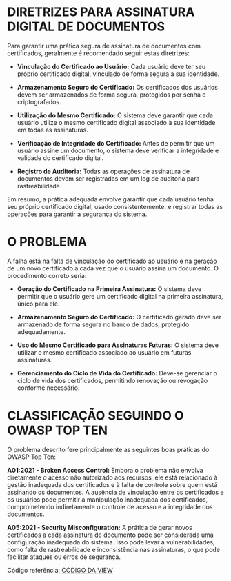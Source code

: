# DIRETRIZES PARA ASSINATURA DIGITAL DE DOCUMENTOS

Para garantir uma prática segura de assinatura de documentos com certificados, geralmente é recomendado seguir estas diretrizes:

- **Vinculação do Certificado ao Usuário:** Cada usuário deve ter seu próprio certificado digital, vinculado de forma segura à sua identidade.
  
- **Armazenamento Seguro do Certificado:** Os certificados dos usuários devem ser armazenados de forma segura, protegidos por senha e criptografados.
  
- **Utilização do Mesmo Certificado:** O sistema deve garantir que cada usuário utilize o mesmo certificado digital associado à sua identidade em todas as assinaturas.
  
- **Verificação de Integridade do Certificado:** Antes de permitir que um usuário assine um documento, o sistema deve verificar a integridade e validade do certificado digital.
  
- **Registro de Auditoria:** Todas as operações de assinatura de documentos devem ser registradas em um log de auditoria para rastreabilidade.

Em resumo, a prática adequada envolve garantir que cada usuário tenha seu próprio certificado digital, usado consistentemente, e registrar todas as operações para garantir a segurança do sistema.

# O PROBLEMA

A falha está na falta de vinculação do certificado ao usuário e na geração de um novo certificado a cada vez que o usuário assina um documento. O procedimento correto seria:

- **Geração do Certificado na Primeira Assinatura:** O sistema deve permitir que o usuário gere um certificado digital na primeira assinatura, único para ele.
  
- **Armazenamento Seguro do Certificado:** O certificado gerado deve ser armazenado de forma segura no banco de dados, protegido adequadamente.
  
- **Uso do Mesmo Certificado para Assinaturas Futuras:** O sistema deve utilizar o mesmo certificado associado ao usuário em futuras assinaturas.
  
- **Gerenciamento do Ciclo de Vida do Certificado:** Deve-se gerenciar o ciclo de vida dos certificados, permitindo renovação ou revogação conforme necessário.

# CLASSIFICAÇÃO SEGUINDO O OWASP TOP TEN

O problema descrito fere principalmente as seguintes boas práticas do OWASP Top Ten:

**A01:2021 - Broken Access Control:** Embora o problema não envolva diretamente o acesso não autorizado aos recursos, ele está relacionado à gestão inadequada dos certificados e à falta de controle sobre quem está assinando os documentos. A ausência de vinculação entre os certificados e os usuários pode permitir a manipulação inadequada dos certificados, comprometendo indiretamente o controle de acesso e a integridade dos documentos.  

**A05:2021 - Security Misconfiguration:** A prática de gerar novos certificados a cada assinatura de documento pode ser considerada uma configuração inadequada do sistema. Isso pode levar a vulnerabilidades, como falta de rastreabilidade e inconsistência nas assinaturas, o que pode facilitar ataques ou erros de segurança. 

Código referência: [CÓDIGO DA VIEW](https://imgur.com/a/qTswT4X)
